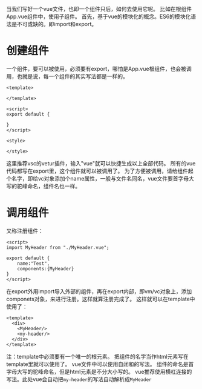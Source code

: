 当我们写好一个vue文件，也即一个组件只后，如何去使用它呢。
比如在根组件App.vue组件中，使用子组件。
首先，基于vue的模块化的概念。ES6的模块化语法是不可或缺的。即import和export。

# 创建组件
一个组件，要可以被使用，必须要有export，哪怕是App.vue根组件，也会被调用，也就是说，每一个组件的其实写法都是一样的。
```vue
<template>

</template>

<script>
export default {

}
</script>

<style>

</style>
```
这里推荐vsc的vetur插件，输入"vue"就可以快捷生成以上全部代码。
所有的vue代码都写在export里，这个组件就可以被调用了。
为了方便被调用，请给组件起个名字，即给vc对象添加个name属性，一般与文件名同名，vue文件要首字母大写的驼峰命名，组件名也一样。

# 调用组件
又称注册组件：
```vue
<script>
import MyHeader from "./MyHeader.vue";

export default {
    name:"Test",
    components:{MyHeader}
}
</script>
```
在export外用import导入外部的组件，再在export内部，即vm/vc对象上，添加componets对象，来进行注册。这样就算注册完成了。
这样就可以在template中使用了：
```vue
<template>
  <div>
    <MyHeader/>
    <my-header/>
  </div>
</template>
```
注：template中必须要有一个唯一的根元素。
把组件的名字当作html元素写在template里就可以使用了。
vue文件中可以使用自闭和的写法。
组件的命名是首字母大写的驼峰命名，但是html元素是不分大小写的。
vue推荐使用横杠连接的写法。此处vue会自动把`my-header`的写法自动解析成`MyHeader`
